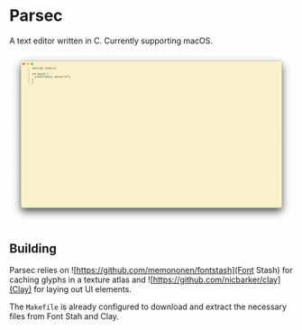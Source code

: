 # Parsec

A text editor written in C. Currently supporting macOS.

![Preview](assets/preview.png)

## Building

Parsec relies on ![https://github.com/memononen/fontstash](Font Stash) for caching glyphs in a texture atlas and 
![https://github.com/nicbarker/clay](Clay) for laying out UI elements.

The `Makefile` is already configured to download and extract the necessary files from Font Stah and Clay.
